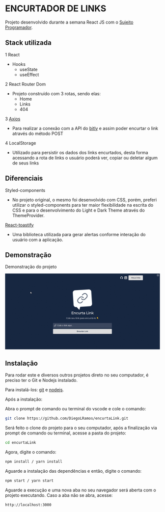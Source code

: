 
# ENCURTADOR DE LINKS

Projeto desenvolvido durante a semana React JS com o [Sujeito Programador](https://sujeitoprogramador.com/).

## Stack utilizada

1 React
* Hooks
  * useState  
  * useEffect  

2 React Router Dom
* Projeto construído com 3 rotas, sendo elas:
  * Home
  * Links
  * 404

3 [Axios](https://www.npmjs.com/package/axios)
* Para realizar a conexão com a API do [bitly](https://bitly.com/) e assim poder encurtar o link através do método POST

4 LocalStorage
* Utilizado para persistir os dados dos links encurtados, desta forma acessando a rota de links o usuário poderá ver, copiar ou deletar algum de seus links


## Diferenciais

Styled-components
* No projeto original, o mesmo foi desenvolvido com CSS, porém, preferi utilizar o styled-components para ter maior flexibilidade na escrita do CSS e para o desenvolvimento do Light e Dark Theme através do ThemeProvider.

[React-toastify](https://fkhadra.github.io/react-toastify/introduction)
* Uma biblioteca utilizada para gerar alertas conforme interação do usuário com a aplicação.
## Demonstração

Demonstração do projeto

<img src='./src/assets/encurtalink.gif' alt='Demonstração do encurtador de links' />


## Instalação

Para rodar este e diversos outros projetos direto no seu computador, 
é preciso ter o Git e Nodejs instalado.

Para instalá-los: [git](https://git-scm.com/) e [nodejs](https://nodejs.org/en/). 

Após a instalação:

Abra o prompt de comando ou terminal do vscode e cole o comando:

```bash
git clone https://github.com/DiegoLRamos/encurtaLink.git

```
Será feito o clone do projeto para o seu computador, após a finalização via prompt de comando ou terminal, acesse a pasta do projeto:

```bash
cd encurtaLink
```

Agora, digite o comando: 

```bash
npm install / yarn install
```

Aguarde a instalação das dependências e então, digite o comando:

```bash
npm start / yarn start
```

Aguarde a execução e uma nova aba no seu navegador será aberta com o projeto executando. Caso a aba não se abra, acesse:

```bash
http://localhost:3000 
```
